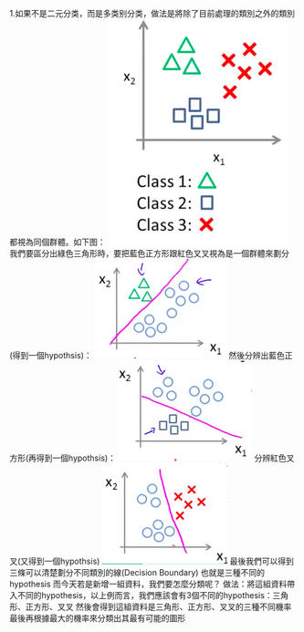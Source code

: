 1.如果不是二元分类，而是多类别分类，做法是將除了目前處理的類別之外的類別都視為同個群體。如下图：
![](16.png)
我們要區分出綠色三角形時，要把藍色正方形跟紅色叉叉視為是一個群體來劃分(得到一個hypothsis)：
![](17.png)
然後分辨出藍色正方形(再得到一個hypothsis)：
![](18.png)
分辨紅色叉叉(又得到一個hypothsis)
![](19.png)
最後我們可以得到三條可以清楚劃分不同類別的線(Decision Boundary)
也就是三種不同的hypothesis
而今天若是新增一組資料，我們要怎麼分類呢？
做法：將這組資料帶入不同的hypothesis，以上例而言，我們應該會有3個不同的hypothesis：三角形、正方形、叉叉
然後會得到這組資料是三角形、正方形、叉叉的三種不同機率
最後再根據最大的機率來分類出其最有可能的圖形